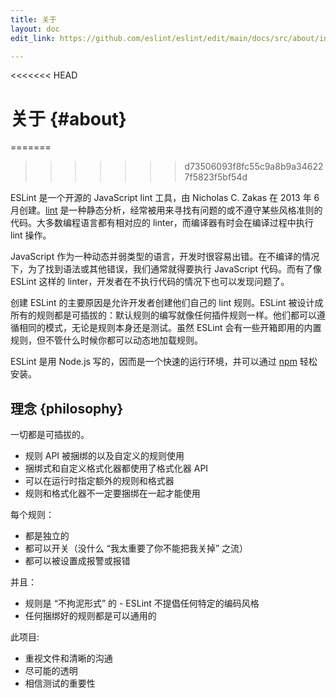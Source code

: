 ```yaml
---
title: 关于
layout: doc
edit_link: https://github.com/eslint/eslint/edit/main/docs/src/about/index.md

---
```

<<<<<<< HEAD
<!-- Note: No pull requests accepted for this file. See README.md in the root directory for details. -->

# 关于 {#about}
=======
>>>>>>> d73506093f8fc55c9a8b9a346227f5823f5bf54d

ESLint 是一个开源的 JavaScript lint 工具，由 Nicholas C. Zakas 在 2013 年 6 月创建。[lint][] 是一种静态分析，经常被用来寻找有问题的或不遵守某些风格准则的代码。大多数编程语言都有相对应的 linter，而编译器有时会在编译过程中执行 lint 操作。

JavaScript 作为一种动态并弱类型的语言，开发时很容易出错。在不编译的情况下，为了找到语法或其他错误，我们通常就得要执行 JavaScript 代码。而有了像 ESLint 这样的 linter，开发者在不执行代码的情况下也可以发现问题了。

创建 ESLint 的主要原因是允许开发者创建他们自己的 lint 规则。ESLint 被设计成所有的规则都是可插拔的：默认规则的编写就像任何插件规则一样。他们都可以遵循相同的模式，无论是规则本身还是测试。虽然 ESLint 会有一些开箱即用的内置规则，但不管什么时候你都可以动态地加载规则。

ESLint 是用 Node.js 写的，因而是一个快速的运行环境，并可以通过 [npm][] 轻松安装。

[lint]: https://en.wikipedia.org/wiki/Lint_(software)
[npm]: https://npmjs.org/

## 理念 {philosophy}

一切都是可插拔的。

* 规则 API 被捆绑的以及自定义的规则使用
* 捆绑式和自定义格式化器都使用了格式化器 API
* 可以在运行时指定额外的规则和格式器
* 规则和格式化器不一定要捆绑在一起才能使用

每个规则：

* 都是独立的
* 都可以开关（没什么 “我太重要了你不能把我关掉” 之流）
* 都可以被设置成报警或报错

并且：

* 规则是 “不拘泥形式” 的 - ESLint 不提倡任何特定的编码风格
* 任何捆绑好的规则都是可以通用的

此项目:

* 重视文件和清晰的沟通
* 尽可能的透明
* 相信测试的重要性
